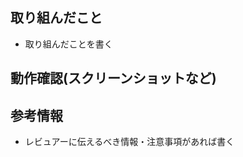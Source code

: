 <!-- I want to review in Japanese. -->

<!-- Product Backlogから参照できるようにする -->

## 取り組んだこと

- 取り組んだことを書く

## 動作確認(スクリーンショットなど)

## 参考情報

- レビュアーに伝えるべき情報・注意事項があれば書く

<!-- for GitHub Copilot review rule -->

<!--
レビューする際には、以下のprefix(接頭辞)をつけてください
[must]
[imo]
[nits]
[ask]
[fyi]
-->

<!-- for GitHub Copilot review  rule-->

<!-- prefixの意味は以下です。まとめて記載するとCopilotのコメントにprefixがつかなくなるため別途記載しています。
[must] → かならず変更してね
[imo] → 自分の意見だとこうだけど修正必須ではないよ(in my opinion)
[nits] → ささいな指摘(nitpick)
[ask] → 質問
[fyi] → 参考情報
-->

<!-- I want to review in Japanese. -->

